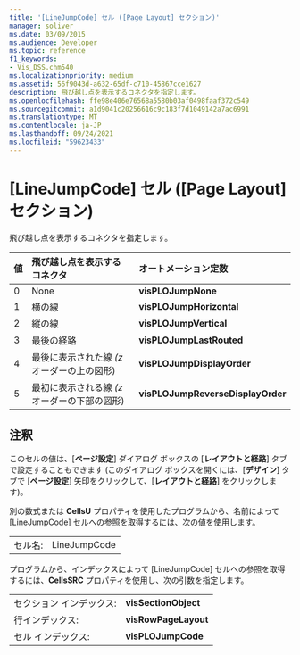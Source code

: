 ```yaml
---
title: '[LineJumpCode] セル ([Page Layout] セクション)'
manager: soliver
ms.date: 03/09/2015
ms.audience: Developer
ms.topic: reference
f1_keywords:
- Vis_DSS.chm540
ms.localizationpriority: medium
ms.assetid: 56f9043d-a632-65df-c710-45867cce1627
description: 飛び越し点を表示するコネクタを指定します。
ms.openlocfilehash: ffe98e406e76568a5580b03af0498faaf372c549
ms.sourcegitcommit: a1d9041c20256616c9c183f7d1049142a7ac6991
ms.translationtype: MT
ms.contentlocale: ja-JP
ms.lasthandoff: 09/24/2021
ms.locfileid: "59623433"
---
```

# <a name="linejumpcode-cell-page-layout-section"></a>[LineJumpCode] セル ([Page Layout] セクション)

飛び越し点を表示するコネクタを指定します。
  
|**値**|**飛び越し点を表示するコネクタ**|**オートメーション定数**|
|:-----|:-----|:-----|
|0  <br/> |None  <br/> |**visPLOJumpNone** <br/> |
|1  <br/> |横の線  <br/> |**visPLOJumpHorizontal** <br/> |
|2  <br/> |縦の線  <br/> |**visPLOJumpVertical** <br/> |
|3  <br/> |最後の経路  <br/> |**visPLOJumpLastRouted** <br/> |
|4   <br/> |最後に表示された線  *(z*  オーダーの上の図形)  <br/> |**visPLOJumpDisplayOrder** <br/> |
|5  <br/> |最初に表示される線  *(z*  オーダーの下部の図形)  <br/> |**visPLOJumpReverseDisplayOrder** <br/> |
   
## <a name="remarks"></a>注釈

このセルの値は、[**ページ設定**] ダイアログ ボックスの [**レイアウトと経路**] タブで設定することもできます (このダイアログ ボックスを開くには、[**デザイン**] タブで [**ページ設定**] 矢印をクリックして、[**レイアウトと経路**] をクリックします)。
  
別の数式または **CellsU** プロパティを使用したプログラムから、名前によって [LineJumpCode] セルへの参照を取得するには、次の値を使用します。 
  
|||
|:-----|:-----|
|セル名:  <br/> |LineJumpCode  <br/> |
   
プログラムから、インデックスによって [LineJumpCode] セルへの参照を取得するには、**CellsSRC** プロパティを使用し、次の引数を指定します。 
  
|||
|:-----|:-----|
|セクション インデックス:  <br/> |**visSectionObject** <br/> |
|行インデックス:  <br/> |**visRowPageLayout** <br/> |
|セル インデックス:  <br/> |**visPLOJumpCode** <br/> |
   

